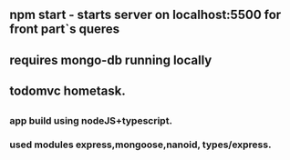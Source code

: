 ## npm start - starts server on localhost:5500 for front part`s queres

## requires mongo-db running locally

## todomvc hometask.

##

### app build using nodeJS+typescript.

### used modules express,mongoose,nanoid, types/express.
